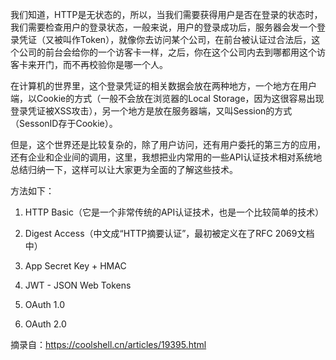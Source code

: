 我们知道，HTTP是无状态的，所以，当我们需要获得用户是否在登录的状态时，我们需要检查用户的登录状态，一般来说，用户的登录成功后，服务器会发一个登录凭证（又被叫作Token），就像你去访问某个公司，在前台被认证过合法后，这个公司的前台会给你的一个访客卡一样，之后，你在这个公司内去到哪都用这个访客卡来开门，而不再校验你是哪一个人。

在计算机的世界里，这个登录凭证的相关数据会放在两种地方，一个地方在用户端，以Cookie的方式（一般不会放在浏览器的Local Storage，因为这很容易出现登录凭证被XSS攻击），另一个地方是放在服务器端，又叫Session的方式（SessonID存于Cookie）。

但是，这个世界还是比较复杂的，除了用户访问，还有用户委托的第三方的应用，还有企业和企业间的调用，这里，我想把业内常用的一些API认证技术相对系统地总结归纳一下，这样可以让大家更为全面的了解这些技术。

方法如下：

1. HTTP Basic（它是一个非常传统的API认证技术，也是一个比较简单的技术）

2. Digest Access（中文成“HTTP摘要认证”，最初被定义在了RFC 2069文档中）

3. App Secret Key + HMAC

4. JWT - JSON Web Tokens

5. OAuth 1.0

6. OAuth 2.0
 

摘录自：https://coolshell.cn/articles/19395.html
